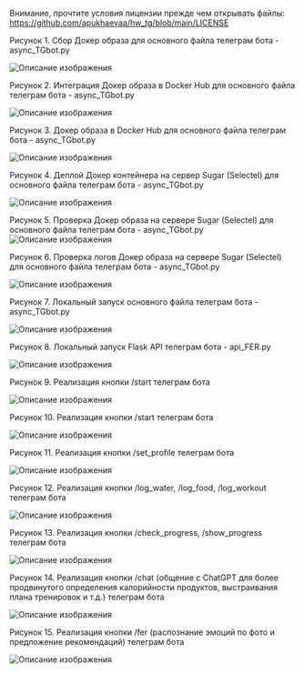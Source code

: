 Внимание, прочтите условия лицензии прежде чем открывать файлы: https://github.com/apukhaevaa/hw_tg/blob/main/LICENSE





Рисунок 1. Сбор Докер образа для основного файла телеграм бота - async_TGbot.py 

![Описание изображения](./images/1.PNG)


Рисунок 2. Интеграция Докер образа в Docker Hub для основного файла телеграм бота - async_TGbot.py 

![Описание изображения](./images/2.PNG)


Рисунок 3. Докер образа в Docker Hub для основного файла телеграм бота - async_TGbot.py 

![Описание изображения](./images/4.PNG)


Рисунок 4. Деплой Докер контейнера на сервер Sugar (Selectel) для основного файла телеграм бота - async_TGbot.py 

![Описание изображения](./images/5.PNG)


Рисунок 5. Проверка Докер образа на сервере Sugar (Selectel) для основного файла телеграм бота - async_TGbot.py 
![Описание изображения](./images/6.PNG)


Рисунок 6. Проверка логов Докер образа на сервере Sugar (Selectel) для основного файла телеграм бота - async_TGbot.py 

![Описание изображения](./images/7.PNG)


Рисунок 7. Локальный запуск основного файла телеграм бота - async_TGbot.py 

![Описание изображения](./images/8.PNG)


Рисунок 8. Локальный запуск Flask API телеграм бота - api_FER.py 

![Описание изображения](./images/9.PNG)


Рисунок 9. Реализация кнопки /start телеграм бота 

![Описание изображения](./images/10.PNG)


Рисунок 10. Реализация кнопки /start телеграм бота  

![Описание изображения](./images/11.PNG)


Рисунок 11. Реализация кнопки /set_profile телеграм бота 

![Описание изображения](./images/12.PNG)


Рисунок 12. Реализация кнопки /log_water, /log_food, /log_workout телеграм бота 

![Описание изображения](./images/13.PNG)


Рисунок 13. Реализация кнопки /check_progress, /show_progress телеграм бота 

![Описание изображения](./images/14.PNG)


Рисунок 14. Реализация кнопки /chat (общение с ChatGPT для более продвинутого определения калорийности продуктов, выстраивания плана тренировок и т.д.) телеграм бота 

![Описание изображения](./images/15.PNG)


Рисунок 15. Реализация кнопки /fer (распознание эмоций по фото и предложение рекомендаций) телеграм бота 

![Описание изображения](./images/16.PNG)

